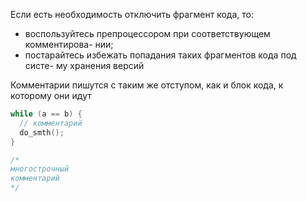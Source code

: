 Если есть необходимость отключить фрагмент кода, то:
- воспользуйтесь препроцессором при соответствующем комментирова-
нии;
- постарайтесь избежать попадания таких фрагментов кода под систе-
му хранения версий

Комментарии пишутся с таким же отступом, как и блок кода, к которому они идут

```cpp
while (a == b) {
  // комментарий
  do_smth();
}

/*
многострочный
комментарий
*/
```